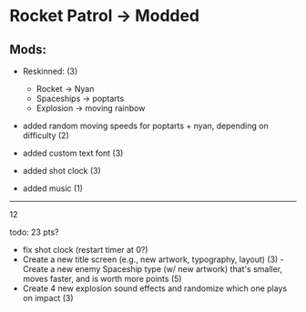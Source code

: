 # Rocket Patrol -> Modded

## Mods:
- Reskinned: (3)
    - Rocket -> Nyan 
    - Spaceships -> poptarts
    - Explosion -> moving rainbow

- added random moving speeds for poptarts + nyan, depending on difficulty (2)
- added custom text font (3)
- added shot clock (3)
- added music (1)
----------------------------------
12

todo: 23 pts?
- fix shot clock (restart timer at 0?)
- Create a new title screen (e.g., new artwork, typography, layout) (3)
-Create a new enemy Spaceship type (w/ new artwork) that's smaller, moves faster, and is worth more points (5)
- Create 4 new explosion sound effects and randomize which one plays on impact (3)

